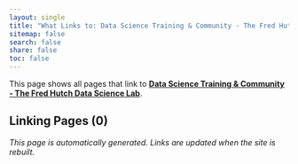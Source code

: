 ```yaml
---
layout: single
title: "What Links to: Data Science Training & Community - The Fred Hutch Data Science Lab"
sitemap: false
search: false
share: false
toc: false
---
```


This page shows all pages that link to **[Data Science Training & Community - The Fred Hutch Data Science Lab](/datascience/fh_dasl/)**.

## Linking Pages (0)


*This page is automatically generated. Links are updated when the site is rebuilt.*

